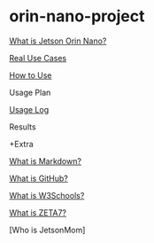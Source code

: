 # orin-nano-project

[What is Jetson Orin Nano?](What_is_Jetson_Orin_Nano.md)

[Real Use Cases](Real_Use_Cases.md)

[How to Use](How_to_Use.md)

Usage Plan

[Usage Log](Usage_Log.md)

Results


+Extra

[What is Markdown?](What_is_Markdowm.md)

[What is GitHub?](What_is_GitHub.md)

[What is W3Schools?](What_is_W3Schools.md)

[What is ZETA7?](Who_is_ZETA7.md)

[Who is JetsonMom]

